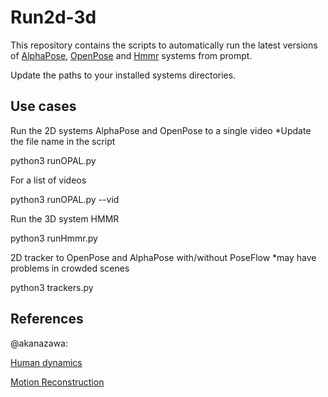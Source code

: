 # Run2d-3d
This repository contains the scripts to automatically run the latest versions of [AlphaPose](https://github.com/MVIG-SJTU/AlphaPose), [OpenPose](https://github.com/CMU-Perceptual-Computing-Lab/openpose) and [Hmmr](https://github.com/nayariml/human_dynamics) systems from prompt.

Update the paths to your installed systems directories.

## Use cases

Run the 2D systems AlphaPose and OpenPose to a single video
*Update the file name in the script

python3 runOPAL.py

For a list of videos

python3 runOPAL.py --vid

Run the 3D system HMMR

python3 runHmmr.py 

2D tracker to OpenPose and AlphaPose with/without PoseFlow
*may have problems in crowded scenes

python3 trackers.py

## References

@akanazawa:

  [Human dynamics](https://github.com/akanazawa/human_dynamics)

  [Motion Reconstruction](https://github.com/akanazawa/motion_reconstruction)

